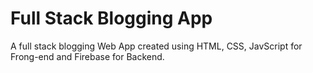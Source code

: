# Full Stack Blogging App
A full stack blogging Web App created using HTML, CSS, JavScript for Frong-end and Firebase for Backend.

